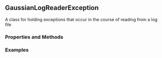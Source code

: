 ## <a id="McUtils.GaussianInterface.GaussianImporter.GaussianLogReaderException">GaussianLogReaderException</a>
A class for holding exceptions that occur in the course of reading from a log file

### Properties and Methods


### Examples



